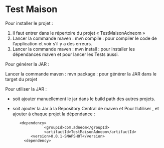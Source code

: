 # Test Maison


Pour installer le projet :

1. il faut entrer dans le répertoire du projet  «  TestMaisonAdneom »
2. Lancer la commande maven : mvn compile : pour compiler le code de l’application et voir s’il y a des erreurs.
3. Lancer la commande maven : mvn install : pour installer les dépendances maven et pour lancer les Tests aussi.


Pour générer la JAR :


Lancer la commande maven : mvn package : pour générer la JAR dans le target du projet 




Pour utiliser la JAR :


*   soit ajouter manuellement le jar dans le build path des autres projets.
*   soit ajouter la Jar à la Repository Central de maven et Pour l’utiliser , et ajouter à chaque projet la dépendance :

           <dependency>
                      <groupId>com.adneom</groupId>
                      <artifactId>TestMaisonAdneom</artifactId>
                <version>0.0.1-SNAPSHOT</version>
             <dependency>






